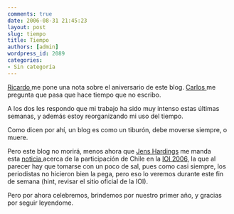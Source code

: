 ```yaml
---
comments: true
date: 2006-08-31 21:45:23
layout: post
slug: tiempo
title: Tiempo
authors: [admin]
wordpress_id: 2089
categories:
- Sin categoría
---
```


[Ricardo ](http://web.archive.org/web/20090426081001/http://www.ricardodiaz.org/)me pone una nota sobre el aniversario de este blog. [Carlos ](http://web.archive.org/web/20090426081001/http://eldiabloenlosdetalles.net/) me pregunta que pasa que hace tiempo que no escribo.

A los dos les respondo que mi trabajo ha sido muy intenso estas últimas semanas, y además estoy reorganizando mi uso del tiempo.

Como dicen por ahí, un blog es como un tiburón, debe moverse siempre, o muere.

Pero este blog no morirá, menos ahora que [Jens Hardings](http://web.archive.org/web/20090426081001/http://hardings.cl/) me manda esta [noticia ](http://web.archive.org/web/20090426081001/http://hardings.cl/prensa/emol-ioi_chile-20060824.pdf)acerca de la participación de Chile en la [IOI 2006](http://web.archive.org/web/20090426081001/http://www.ioi2006.org/), la que al parecer hay que tomarse con un poco de sal, pues como casi siempre, los periodistas no hicieron bien la pega, pero eso lo veremos durante este fin de semana (hint, revisar el sitio oficial de la IOI).

Pero por ahora celebremos, brindemos por nuestro primer año, y gracias por seguir leyendome.


